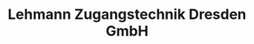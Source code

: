 ---
title: "Lehmann Zugangstechnik Dresden GmbH"
url: /dresden/lehmann-zugangstechnik-dresden-gmbh/
shop: Mieten
---